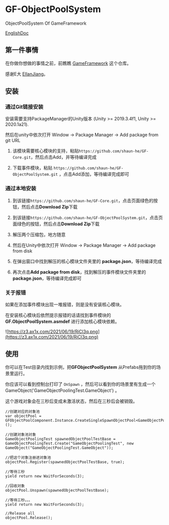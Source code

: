 # GF-ObjectPoolSystem

ObjectPoolSystem Of GameFramework

[EnglishDoc](README.md)

## 第一件事情

在你做你想做的事情之前，前瞧瞧 [GameFramework](https://github.com/EllanJiang/GameFramework) 这个仓库。

感谢E大 [EllanJiang](https://github.com/EllanJiang)。

## 安装

### 通过Git链接安装

安装需要支持PackageManager的Unity版本 (Unity >= 2019.3.4f1, Unity >= 2020.1a21). 

然后在unity中依次打开 Window -> Package Manager -> Add package from git URL

1. 该模块需要核心模块的支持，粘贴`https://github.com/shaun-he/GF-Core.git`，然后点击Add，并等待编译完成

2. 下载事件模块，粘贴 `https://github.com/shaun-he/GF-ObjectPoolSystem.git` ，点击Add添加，等待编译完成即可

### 通过本地安装

1. 到该链接`https://github.com/shaun-he/GF-Core.git`，点击页面绿色的按钮，然后点击**Download Zip**下载

2. 到该链接`https://github.com/shaun-he/GF-ObjectPoolSystem.git`，点击页面绿色的按钮，然后点击**Download Zip**下载

3. 解压两个压缩包，地方随意

4. 然后在Unity中依次打开 Window -> Package Manager -> Add package from disk

5. 在弹出窗口中找到解压的核心模块文件夹里的 **package.json**，等待编译完成

6. 再次点击**Add package from disk**，找到解压的事件模块文件夹里的**package.json**，等待编译完成即可

### 关于报错

如果在添加事件模块出现一堆报错，则是没有安装核心模块。

在安装核心模块后依然提示报错的话请找到事件模块的 **GF.ObjectPoolSystem.asmdef** 进行添加核心模块依赖。

![https://z3.ax1x.com/2021/06/19/RiCl3q.png](https://z3.ax1x.com/2021/06/19/RiCl3q.png)

## 使用

你可以在Test目录内找到示例，把**GFObjectPoolSystem** 从Prefabs拖到你的场景里运行。

你应该可以看到控制台打印了 `OnSpawn` ，然后可以看到你的场景里有生成一个GameObject('GameObjectPoolingTest.GameObject') 。

这个游戏对象会在三秒后变成未激活状态，然后在三秒后会被销毁。

```
//创建对应的对象池
var objectPool = GFObjectPoolComponent.Instance.CreateSingleSpawnObjectPool<GameObjectPoolingTest>();

//创建对象池对象
GameObjectPoolingTest spawnedObjectPoolTestBase = GameObjectPoolingTest.Create("GameObjectPoolingTest", new GameObject("GameObjectPoolingTest.GameObject"));

//把这个对象注册进对象池
objectPool.Register(spawnedObjectPoolTestBase, true);

//等待三秒
yield return new WaitForSeconds(3);

//回收对象
objectPool.Unspawn(spawnedObjectPoolTestBase);

//等待三秒。。。
yield return new WaitForSeconds(3);

//Release all
objectPool.Release();
```
